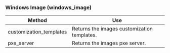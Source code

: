 ### Windows Image (windows\_image)

| Method                   | Use                                         |
| ------------------------ | ------------------------------------------- |
| customization\_templates | Returns the images customization templates. |
| pxe\_server              | Returns the images pxe server.              |
